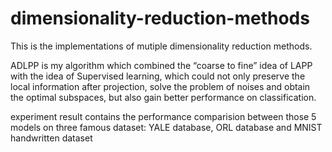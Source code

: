 # dimensionality-reduction-methods
This is the implementations of mutiple dimensionality reduction methods.

ADLPP is my algorithm which combined the “coarse to fine” idea of LAPP with the idea of Supervised learning, which could not only preserve the local information after projection, solve the problem of noises and obtain the optimal subspaces, but also gain better performance on classification.

experiment result contains the performance comparision between those 5 models on three famous dataset: YALE database, ORL database and MNIST handwritten dataset
